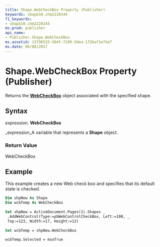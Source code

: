 ```yaml
---
title: Shape.WebCheckBox Property (Publisher)
keywords: vbapb10.chm2228344
f1_keywords:
- vbapb10.chm2228344
ms.prod: publisher
api_name:
- Publisher.Shape.WebCheckBox
ms.assetid: 13796525-584f-7109-5dea-1f2baf1efda7
ms.date: 06/08/2017
---
```



# Shape.WebCheckBox Property (Publisher)

Returns the **[WebCheckBox](webcheckbox-object-publisher.md)** object associated with the specified shape.


## Syntax

 _expression_. **WebCheckBox**

 _expression_A variable that represents a **Shape** object.


### Return Value

WebCheckBox


## Example

This example creates a new Web check box and specifies that its default state is checked.


```vb
Dim shpNew As Shape 
Dim wcbTemp As WebCheckBox 
 
Set shpNew = ActiveDocument.Pages(1).Shapes _ 
 .AddWebControl(Type:=pbWebControlCheckBox, Left:=100, _ 
 Top:=123, Width:=17, Height:=12) 
 
Set wcbTemp = shpNew.WebCheckBox 
 
wcbTemp.Selected = msoTrue
```


